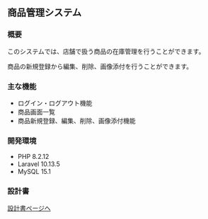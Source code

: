 ## 商品管理システム

### 概要

このシステムでは、店舗で扱う商品の在庫管理を行うことができます。

商品の新規登録から編集、削除、画像添付を行うことができます。

### 主な機能
 
 - ログイン・ログアウト機能
 - 商品画面一覧
 - 商品新規登録、編集、削除、画像添付機能

 ### 開発環境

- PHP 8.2.12
- Laravel 10.13.5
- MySQL 15.1

### 設計書

[設計書ページへ](https://drive.google.com/drive/folders/18awoRKqZsgByqz9mtoqql0eqR9GMU6Mg?usp=sharing)

<!-- ### テストアカウント情報

メールアドレス：tech-g@example.com
パスワード：tech.is.01 -->